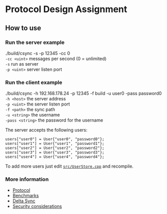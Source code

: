 # Protocol Design Assignment
## How to use
### Run the server example
./build/csync -s -p 12345 -cc 0<br/>
`-cc <uint>` messages per second (0 = unlimited)<br/>
`-s` run as server<br/>
`-p <uint>` server listen port<br/>


### Run the client example
./build/csync -h 192.168.178.24 -p 12345 -f build -u user0 -pass password0<br/>
`-h <host>` the server address<br/>
`-p <uint>` the server listen port<br/>
`-f <path>` the sync path<br/>
`-u <string>` the username<br/>
`-pass <string>` the password for the username<br/>

The server accepts the following users:
```
users["user0"] = User{"user0", "password0"};
users["user1"] = User{"user1", "password1"};
users["user2"] = User{"user2", "password2"};
users["user3"] = User{"user3", "password3"};
users["user4"] = User{"user4", "password4"};
```

To add more users just edit [`src/UserStore.cpp`](https://github.com/COM8/protocol-assignment-1/blob/master/src/UserStore.cpp) and recompile.

### More information
* [Protocol](https://github.com/COM8/protocol-assignment-1/wiki/Protocol)
* [Benchmarks](https://github.com/COM8/protocol-assignment-1/wiki/Benchmarks)
* [Delta Sync](https://github.com/COM8/protocol-assignment-1/wiki/Delta-Sync)
* [Security considerations](https://github.com/COM8/protocol-assignment-1/wiki/Security-considerations)
